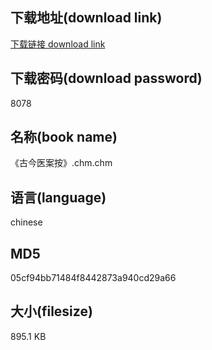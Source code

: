 ## 下载地址(download link)
[下载链接 download link](https://voluble-croquembouche-d321dc.netlify.app/?s=%E3%80%8A%E5%8F%A4%E4%BB%8A%E5%8C%BB%E6%A1%88%E6%8C%89%E3%80%8B.chm)

## 下载密码(download password)
8078

## 名称(book name)
《古今医案按》.chm.chm

## 语言(language)
chinese

## MD5
05cf94bb71484f8442873a940cd29a66

## 大小(filesize)
895.1 KB

